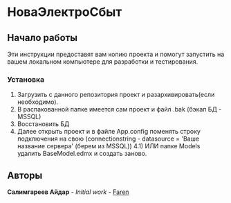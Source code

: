 # НоваЭлектроСбыт

## Начало работы

Эти инструкции предоставят вам копию проекта и помогут запустить на вашем локальном компьютере для разработки и тестирования.

### Установка

1) Загрузить с данного репозитория проект и разархивировать(если необходимо).
2) В распакованной папке имеется сам проект и файл .bak (бэкап БД - MSSQL)
3) Восстановить БД
4) Далее открыть проект и в файле App.config поменять строку подключения на свою (connectionstring - datasource = 'Ваше название сервера' (берем из MSSQL))
4.1) ИЛИ папке Models удалить BaseModel.edmx и создать заново.

## Авторы

**Салимгареев Айдар** - *Initial work* - [Faren](https://try.gogs.io/Farenlie)